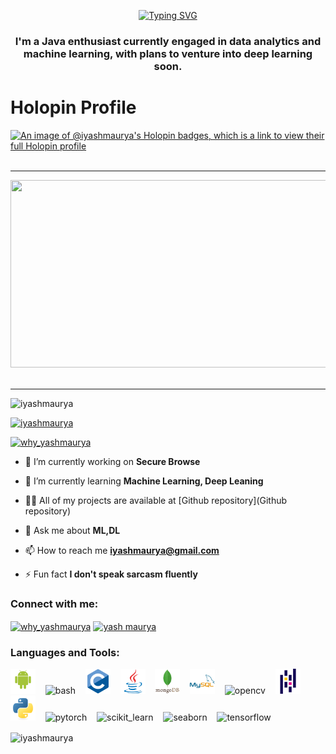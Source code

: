 <p align="center">
<a href="https://git.io/typing-svg#gh-dark-mode-only"><img src="https://readme-typing-svg.herokuapp.com?font=JetBrains+Mono&size=25&pause=1000&color=FFFFFF&center=true&vCenter=true&width=435&lines=hello...;it's+me+yash+maurya;3rd+year+student...;java+enthusiast...;llearning+to+work+in+open-source" alt="Typing SVG" /></a>
</p>
<h3 align="center">I'm a Java enthusiast currently engaged in data analytics and machine learning, with plans to venture into deep learning soon.</h3>

<h1>Holopin Profile</h1>

[![An image of @iyashmaurya's Holopin badges, which is a link to view their full Holopin profile](https://holopin.me/iyashmaurya)](https://holopin.io/@iyashmaurya)<br><br>

<hr>
<div id="header" align="center">
   <img src="https://media3.giphy.com/media/v1.Y2lkPTc5MGI3NjExdHNhNmQxaG1qcHZjcXkxempldW84NjdkMmkycTVoZW9tem00OHg0diZlcD12MV9pbnRlcm5hbF9naWZfYnlfaWQmY3Q9Zw/2IudUHdI075HL02Pkk/giphy.gif" width="600" height="300" />
</div>
<br>
<hr>
<p align="left"> <img src="https://komarev.com/ghpvc/?username=iyashmaurya&label=Profile%20views&color=0e75b6&style=flat" alt="iyashmaurya" /> </p>

<p align="left"> <a href="https://github.com/ryo-ma/github-profile-trophy"><img src="https://github-profile-trophy.vercel.app/?username=iyashmaurya" alt="iyashmaurya" /></a> </p>

<p align="left"> <a href="https://twitter.com/why_yashmaurya" target="blank"><img src="https://img.shields.io/twitter/follow/why_yashmaurya?logo=twitter&style=for-the-badge" alt="why_yashmaurya" /></a> </p>

- 🔭 I’m currently working on **Secure Browse**

- 🌱 I’m currently learning **Machine Learning, Deep Leaning**

- 👨‍💻 All of my projects are available at [Github repository](Github repository)

- 💬 Ask me about **ML,DL**

- 📫 How to reach me **iyashmaurya@gmail.com**

- ⚡ Fun fact **I don't speak sarcasm fluently**

<h3 align="left">Connect with me:</h3>
<p align="left">
  <a href="https://twitter.com/why_yashmaurya" target="blank"><img align="center" src="https://raw.githubusercontent.com/rahuldkjain/github-profile-readme-generator/master/src/images/icons/Social/twitter.svg" alt="why_yashmaurya" height="30" width="40" /></a>
  <a href="https://linkedin.com/in/yash maurya" target="blank"><img align="center" src="https://raw.githubusercontent.com/rahuldkjain/github-profile-readme-generator/master/src/images/icons/Social/linked-in-alt.svg" alt="yash maurya" height="30" width="40" /></a>
</p>

<h3 align="left">Languages and Tools:</h3>
<p align="left"> 
  <img src="https://raw.githubusercontent.com/devicons/devicon/master/icons/android/android-original-wordmark.svg" alt="android" width="40" height="40"/> 
  &nbsp;&nbsp;
  <img src="https://www.vectorlogo.zone/logos/gnu_bash/gnu_bash-icon.svg" alt="bash" width="40" height="40"/> 
  &nbsp;&nbsp;
  <img src="https://raw.githubusercontent.com/devicons/devicon/master/icons/c/c-original.svg" alt="c" width="40" height="40"/> 
  &nbsp;&nbsp;
  <img src="https://raw.githubusercontent.com/devicons/devicon/master/icons/java/java-original.svg" alt="java" width="40" height="40"/> 
  &nbsp;&nbsp;
  <img src="https://raw.githubusercontent.com/devicons/devicon/master/icons/mongodb/mongodb-original-wordmark.svg" alt="mongodb" width="40" height="40"/> 
  &nbsp;&nbsp;
  <img src="https://raw.githubusercontent.com/devicons/devicon/master/icons/mysql/mysql-original-wordmark.svg" alt="mysql" width="40" height="40"/> 
  &nbsp;&nbsp;
  <img src="https://www.vectorlogo.zone/logos/opencv/opencv-icon.svg" alt="opencv" width="40" height="40"/> 
  &nbsp;&nbsp;
  <img src="https://raw.githubusercontent.com/devicons/devicon/2ae2a900d2f041da66e950e4d48052658d850630/icons/pandas/pandas-original.svg" alt="pandas" width="40" height="40"/> 
  &nbsp;&nbsp;
  <img src="https://raw.githubusercontent.com/devicons/devicon/master/icons/python/python-original.svg" alt="python" width="40" height="40"/> 
  &nbsp;&nbsp;
  <img src="https://www.vectorlogo.zone/logos/pytorch/pytorch-icon.svg" alt="pytorch" width="40" height="40"/> 
  &nbsp;&nbsp;
  <img src="https://upload.wikimedia.org/wikipedia/commons/0/05/Scikit_learn_logo_small.svg" alt="scikit_learn" width="40" height="40"/> 
  &nbsp;&nbsp;
  <img src="https://seaborn.pydata.org/_images/logo-mark-lightbg.svg" alt="seaborn" width="40" height="40"/> 
  &nbsp;&nbsp;
  <img src="https://www.vectorlogo.zone/logos/tensorflow/tensorflow-icon.svg" alt="tensorflow" width="40" height="40"/> 
</p>

<p><img align="center" src="https://github-readme-stats.vercel.app/api/top-langs?username=iyashmaurya&show_icons=true&locale=en&layout=compact" alt="iyashmaurya" /></p>

